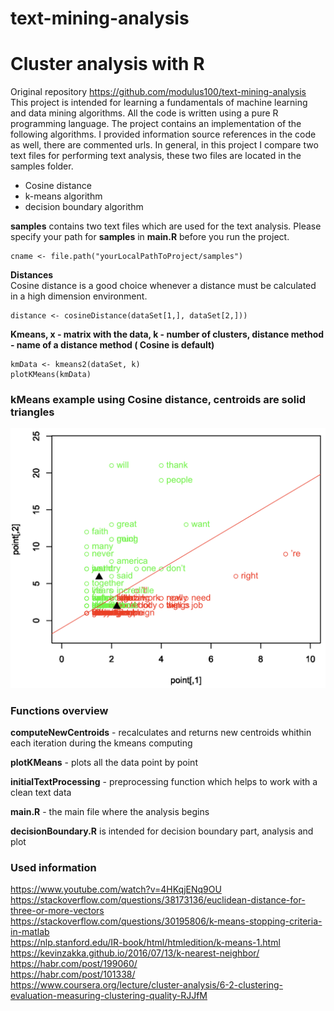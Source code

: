 # text-mining-analysis
# Cluster analysis with R

Original repository https://github.com/modulus100/text-mining-analysis
This project is intended for learning a fundamentals of machine learning and data mining
algorithms. All the code is written using a pure R programming language. 
The project contains an implementation of the following algorithms. I provided information
 source references in the code as well, there are commented urls. In general, in this project I compare
  two text files for performing text analysis, these two files are located in the samples folder.

* Cosine distance
* k-means algorithm
* decision boundary algorithm

**samples** contains two text files which are used for the text analysis.
Please specify your path for **samples** in
**main.R** before you run the project.

```
cname <- file.path("yourLocalPathToProject/samples")
```

**Distances**  
Cosine distance is a good choice whenever a distance must be calculated in a high dimension environment.
```
distance <- cosineDistance(dataSet[1,], dataSet[2,]))
```

**Kmeans, x - matrix with the data, k - number of clusters, 
distance method - name of a distance method ( Cosine is default)**
```
kmData <- kmeans2(dataSet, k)
plotKMeans(kmData)
```

### kMeans example using Cosine distance, centroids are solid triangles
![alt text](Images/output.png "kMeans")

### Functions overview

**computeNewCentroids** - recalculates and returns new centroids whithin each iteration during 
 the kmeans computing
 
 **plotKMeans** - plots all the data point by point
 
 **initialTextProcessing** - preprocessing function which helps to work with a clean text data
 
 **main.R** - the main file where the analysis begins
 
 **decisionBoundary.R** is intended for decision boundary part, analysis and plot

### Used information

https://www.youtube.com/watch?v=4HKqjENq9OU  
https://stackoverflow.com/questions/38173136/euclidean-distance-for-three-or-more-vectors  
https://stackoverflow.com/questions/30195806/k-means-stopping-criteria-in-matlab  
https://nlp.stanford.edu/IR-book/html/htmledition/k-means-1.html  
https://kevinzakka.github.io/2016/07/13/k-nearest-neighbor/  
https://habr.com/post/199060/  
https://habr.com/post/101338/  
https://www.coursera.org/lecture/cluster-analysis/6-2-clustering-evaluation-measuring-clustering-quality-RJJfM  


